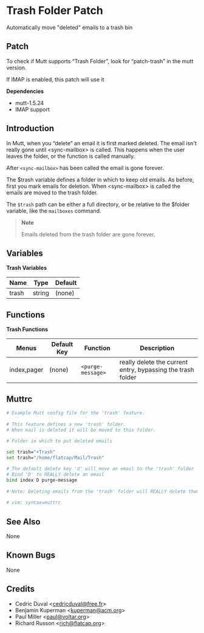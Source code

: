 Trash Folder Patch
==================

Automatically move "deleted" emails to a trash bin

Patch
-----

To check if Mutt supports “Trash Folder”, look for “patch-trash” in the
mutt version.

If IMAP is enabled, this patch will use it

**Dependencies**
-   mutt-1.5.24
-   IMAP support

Introduction
------------

In Mutt, when you “delete” an email it is first marked deleted. The
email isn't really gone until \<sync-mailbox\> is called.
This happens when the user leaves the folder, or the function is called
manually.

After `<sync-mailbox>` has been called the email is gone forever.

The $trash variable defines a folder in which to keep old
emails. As before, first you mark emails for deletion. When
\<sync-mailbox\> is called the emails are moved to the trash folder.

The `$trash` path can be either a full directory, or be relative to the
$folder variable, like the `mailboxes` command.

> **Note**
>
> Emails deleted from the trash folder are gone forever.

Variables
---------

**Trash Variables**

Name    | Type     | Default
------- | -------- | ---------
trash   | string   | (none)

Functions
---------

**Trash Functions**

Menus         | Default Key   | Function            | Description
------------- | ------------- | ------------------- | -------------------------------------------------------------
index,pager   | (none)        | `<purge-message>`   | really delete the current entry, bypassing the trash folder

Muttrc
------

```bash
# Example Mutt config file for the 'trash' feature.
    
# This feature defines a new 'trash' folder.
# When mail is deleted it will be moved to this folder.
    
# Folder in which to put deleted emails

set trash="+Trash"
set trash="/home/flatcap/Mail/Trash"

# The default delete key 'd' will move an email to the 'trash' folder
# Bind 'D' to REALLY delete an email
bind index D purge-message
    
# Note: Deleting emails from the 'trash' folder will REALLY delete them.
    
# vim: syntax=muttrc
```

See Also
--------

None

Known Bugs
----------

None

Credits
-------

-   Cedric Duval \<cedricduval@free.fr\>
-   Benjamin Kuperman \<kuperman@acm.org\>
-   Paul Miller \<paul@voltar.org\>
-   Richard Russon \<rich@flatcap.org\>
